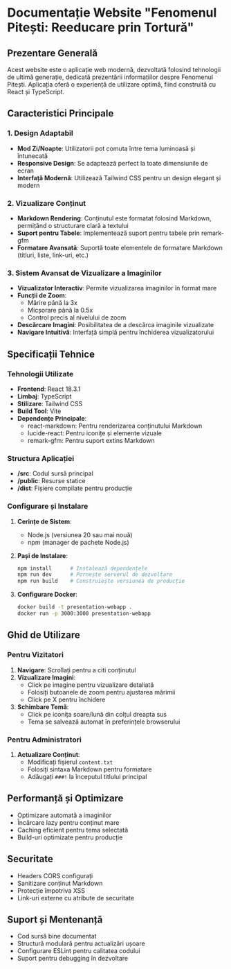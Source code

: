 # Documentație Website "Fenomenul Pitești: Reeducare prin Tortură"

## Prezentare Generală
Acest website este o aplicație web modernă, dezvoltată folosind tehnologii de ultimă generație, dedicată prezentării informațiilor despre Fenomenul Pitești. Aplicația oferă o experiență de utilizare optimă, fiind construită cu React și TypeScript.

## Caracteristici Principale

### 1. Design Adaptabil
- **Mod Zi/Noapte**: Utilizatorii pot comuta între tema luminoasă și întunecată
- **Responsive Design**: Se adaptează perfect la toate dimensiunile de ecran
- **Interfață Modernă**: Utilizează Tailwind CSS pentru un design elegant și modern

### 2. Vizualizare Conținut
- **Markdown Rendering**: Conținutul este formatat folosind Markdown, permițând o structurare clară a textului
- **Suport pentru Tabele**: Implementează suport pentru tabele prin remark-gfm
- **Formatare Avansată**: Suportă toate elementele de formatare Markdown (titluri, liste, link-uri, etc.)

### 3. Sistem Avansat de Vizualizare a Imaginilor
- **Vizualizator Interactiv**: Permite vizualizarea imaginilor în format mare
- **Funcții de Zoom**: 
  - Mărire până la 3x
  - Micșorare până la 0.5x
  - Control precis al nivelului de zoom
- **Descărcare Imagini**: Posibilitatea de a descărca imaginile vizualizate
- **Navigare Intuitivă**: Interfață simplă pentru închiderea vizualizatorului

## Specificații Tehnice

### Tehnologii Utilizate
- **Frontend**: React 18.3.1
- **Limbaj**: TypeScript
- **Stilizare**: Tailwind CSS
- **Build Tool**: Vite
- **Dependențe Principale**:
  - react-markdown: Pentru renderizarea conținutului Markdown
  - lucide-react: Pentru iconițe și elemente vizuale
  - remark-gfm: Pentru suport extins Markdown

### Structura Aplicației
- **/src**: Codul sursă principal
- **/public**: Resurse statice
- **/dist**: Fișiere compilate pentru producție

### Configurare și Instalare

1. **Cerințe de Sistem**:
   - Node.js (versiunea 20 sau mai nouă)
   - npm (manager de pachete Node.js)

2. **Pași de Instalare**:
   ```bash
   npm install      # Instalează dependențele
   npm run dev      # Pornește serverul de dezvoltare
   npm run build    # Construiește versiunea de producție
   ```

3. **Configurare Docker**:
   ```bash
   docker build -t presentation-webapp .
   docker run -p 3000:3000 presentation-webapp
   ```

## Ghid de Utilizare

### Pentru Vizitatori
1. **Navigare**: Scrollați pentru a citi conținutul
2. **Vizualizare Imagini**: 
   - Click pe imagine pentru vizualizare detaliată
   - Folosiți butoanele de zoom pentru ajustarea mărimii
   - Click pe X pentru închidere
3. **Schimbare Temă**: 
   - Click pe iconița soare/lună din colțul dreapta sus
   - Tema se salvează automat în preferințele browserului

### Pentru Administratori
1. **Actualizare Conținut**: 
   - Modificați fișierul `content.txt`
   - Folosiți sintaxa Markdown pentru formatare
   - Adăugați `###!` la începutul titlului principal

## Performanță și Optimizare
- Optimizare automată a imaginilor
- Încărcare lazy pentru conținut mare
- Caching eficient pentru tema selectată
- Build-uri optimizate pentru producție

## Securitate
- Headers CORS configurați
- Sanitizare conținut Markdown
- Protecție împotriva XSS
- Link-uri externe cu atribute de securitate

## Suport și Mentenanță
- Cod sursă bine documentat
- Structură modulară pentru actualizări ușoare
- Configurare ESLint pentru calitatea codului
- Suport pentru debugging în dezvoltare 
